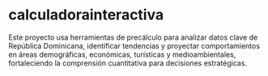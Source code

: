 # calculadorainteractiva
Este proyecto usa herramientas de precálculo para analizar datos clave de República Dominicana, identificar tendencias y proyectar comportamientos en áreas demográficas, económicas, turísticas y medioambientales, fortaleciendo la comprensión cuantitativa para decisiones estratégicas.
